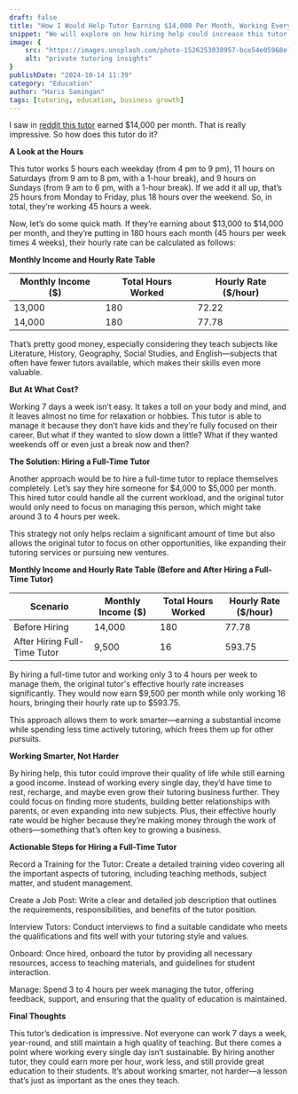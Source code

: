 ```yaml
---
draft: false
title: "How I Would Help Tutor Earning $14,000 Per Month, Working Everyday, to Earn More and Work Less"
snippet: "We will explore on how hiring help could increase this tutor hourly rate while reducing work hours."
image: {
    src: "https://images.unsplash.com/photo-1526253038957-bce54e05968e?&fit=crop&w=430&h=240",
    alt: "private tutoring insights"
}
publishDate: "2024-10-14 11:39"
category: "Education"
author: "Haris Samingan"
tags: [tutoring, education, business growth]
---
```


I saw in [reddit this tutor](https://www.reddit.com/r/singaporefi/comments/17336lb/comment/lady8jc/?utm_source=share&utm_medium=web3x&utm_name=web3xcss&utm_term=1&utm_content=share_button) earned $14,000 per month. That is really impressive. So how does this tutor do it?

**A Look at the Hours**

This tutor works 5 hours each weekday (from 4 pm to 9 pm), 11 hours on Saturdays (from 9 am to 8 pm, with a 1-hour break), and 9 hours on Sundays (from 9 am to 6 pm, with a 1-hour break). If we add it all up, that’s 25 hours from Monday to Friday, plus 18 hours over the weekend. So, in total, they’re working 45 hours a week.

Now, let’s do some quick math. If they’re earning about $13,000 to $14,000 per month, and they’re putting in 180 hours each month (45 hours per week times 4 weeks), their hourly rate can be calculated as follows:

**Monthly Income and Hourly Rate Table**

| Monthly Income (\$) | Total Hours Worked | Hourly Rate (\$/hour) |
|--------------------|--------------------|-----------------------|
| 13,000             | 180                | 72.22                 |
| 14,000             | 180                | 77.78                 |

That’s pretty good money, especially considering they teach subjects like Literature, History, Geography, Social Studies, and English—subjects that often have fewer tutors available, which makes their skills even more valuable.

**But At What Cost?**

Working 7 days a week isn’t easy. It takes a toll on your body and mind, and it leaves almost no time for relaxation or hobbies. This tutor is able to manage it because they don’t have kids and they’re fully focused on their career. But what if they wanted to slow down a little? What if they wanted weekends off or even just a break now and then?

**The Solution: Hiring a Full-Time Tutor**

Another approach would be to hire a full-time tutor to replace themselves completely. Let’s say they hire someone for $4,000 to $5,000 per month. This hired tutor could handle all the current workload, and the original tutor would only need to focus on managing this person, which might take around 3 to 4 hours per week.

This strategy not only helps reclaim a significant amount of time but also allows the original tutor to focus on other opportunities, like expanding their tutoring services or pursuing new ventures.

**Monthly Income and Hourly Rate Table (Before and After Hiring a Full-Time Tutor)**

| Scenario                     | Monthly Income (\$) | Total Hours Worked | Hourly Rate (\$/hour) |
|-----------------------------|---------------------|--------------------|-----------------------|
| Before Hiring               | 14,000              | 180                | 77.78                 |
| After Hiring Full-Time Tutor| 9,500               | 16                 | 593.75                |

By hiring a full-time tutor and working only 3 to 4 hours per week to manage them, the original tutor's effective hourly rate increases significantly. They would now earn $9,500 per month while only working 16 hours, bringing their hourly rate up to $593.75.

This approach allows them to work smarter—earning a substantial income while spending less time actively tutoring, which frees them up for other pursuits.


**Working Smarter, Not Harder**

By hiring help, this tutor could improve their quality of life while still earning a good income. Instead of working every single day, they’d have time to rest, recharge, and maybe even grow their tutoring business further. They could focus on finding more students, building better relationships with parents, or even expanding into new subjects. Plus, their effective hourly rate would be higher because they’re making money through the work of others—something that’s often key to growing a business.

**Actionable Steps for Hiring a Full-Time Tutor**

Record a Training for the Tutor: Create a detailed training video covering all the important aspects of tutoring, including teaching methods, subject matter, and student management.

Create a Job Post: Write a clear and detailed job description that outlines the requirements, responsibilities, and benefits of the tutor position.

Interview Tutors: Conduct interviews to find a suitable candidate who meets the qualifications and fits well with your tutoring style and values.

Onboard: Once hired, onboard the tutor by providing all necessary resources, access to teaching materials, and guidelines for student interaction.

Manage: Spend 3 to 4 hours per week managing the tutor, offering feedback, support, and ensuring that the quality of education is maintained.

**Final Thoughts**

This tutor’s dedication is impressive. Not everyone can work 7 days a week, year-round, and still maintain a high quality of teaching. But there comes a point where working every single day isn’t sustainable. By hiring another tutor, they could earn more per hour, work less, and still provide great education to their students. It’s about working smarter, not harder—a lesson that’s just as important as the ones they teach.